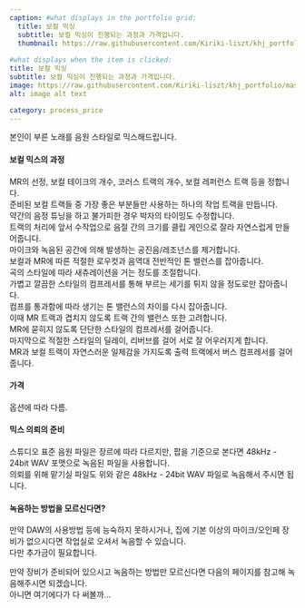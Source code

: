```yaml
---
caption: #what displays in the portfolio grid:
  title: 보컬 믹싱
  subtitle: 보컬 믹싱이 진행되는 과정과 가격입니다. 
  thumbnail: https://raw.githubusercontent.com/Kiriki-liszt/khj_portfolio/master/assets/img/portfolio/Vocal.png
  
#what displays when the item is clicked:
title: 보컬 믹싱
subtitle: 보컬 믹싱이 진행되는 과정과 가격입니다. 
image: https://raw.githubusercontent.com/Kiriki-liszt/khj_portfolio/master/assets/img/portfolio/Vocal.png
alt: image alt text

category: process_price
---
```


본인이 부른 노래를 음원 스타일로 믹스해드립니다.  

#### 보컬 믹스의 과정

MR의 선정, 보컬 테이크의 개수, 코러스 트랙의 개수, 보컬 레퍼런스 트랙 등을 정합니다.  
준비된 보컬 트랙들 중 가장 좋은 부분들만 사용하는 하나의 작업 트랙을 만듭니다.  
약간의 음정 튜닝을 하고 불가피한 경우 박자의 타이밍도 수정합니다.  
트랙의 처리에 앞서 수작업으로 음절 간의 크기를 클립 게인으로 잘라 자연스럽게 만들어줍니다.  
마이크와 녹음된 공간에 의해 발생하는 공진음/레조넌스를 제거합니다.  
보컬과 MR에 따른 적절한 로우컷과 음역대 전반적인 톤 밸런스를 잡아줍니다.  
곡의 스타일에 따라 새츄레이션을 거는 정도를 조절합니다.  
가볍고 깔끔한 스타일의 컴프레서를 통해 부르는 세기를 튀지 않을 정도로만 잡아줍니다.  
컴프를 통과함에 따라 생기는 톤 밸런스의 차이를 다시 잡아줍니다.  
이때 MR 트랙과 겹치지 않도록 트랙 간의 밸런스 또한 고려합니다.  
MR에 묻히지 않도록 단단한 스타일의 컴프레서를 걸어줍니다.  
마지막으로 적절한 스타일의 딜레이, 리버브를 걸어 서로 잘 어우러지게 합니다.  
MR과 보컬 트랙이 자연스러운 일체감을 가지도록 출력 트랙에서 버스 컴프레서를 걸어줍니다.  

#### 가격

옵션에 따라 다름.  

#### 믹스 의뢰의 준비

스튜디오 표준 음원 파일은 장르에 따라 다르지만, 팝을 기준으로 본다면 48kHz - 24bit WAV 포맷으로 녹음된 파일을 사용합니다.  
의뢰를 위해 맡기실 파일도 위와 같은 48kHz - 24bit WAV 파일로 녹음해서 주시면 됩니다.  

#### 녹음하는 방법을 모르신다면?

만약 DAW의 사용방법 등에 능숙하지 못하시거나, 집에 기본 이상의 마이크/오인페 장비가 없으시다면 작업실로 오셔서 녹음할 수 있습니다.  
다만 추가금이 필요합니다.  

만약 장비가 준비되어 있으시고 녹음하는 방법만 모르신다면 다음의 페이지를 참고해 녹음해주시면 되겠습니다.  
아니면 여기에다가 다 써볼까...  
